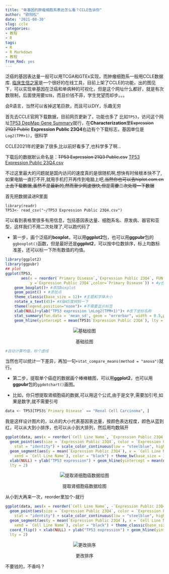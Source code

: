 ```yaml
---
title: "单基因的肿瘤细胞系表达怎么看？CCLE告诉你"
author: "欧阳松"
date: '2021-08-30'
slug: ccle
categories:
- 教程
- R
tags:
- R
- R Markdown
- 教程
from_Rmd: yes
---
```


泛癌的基因表达量一般可以用TCGA和GTEx实现，而肿瘤细胞系一般用CCLE数据库. [临床生信之家](https://www.aclbi.com/static/index.html#/ccle)是一个很好的在线工具，目前上架了CCLE的功能，出的图见下，可以实现单基因在泛癌和单病种的可视化，但是这个网址什么都好，就是有次数限制，后面使用要`加钱`，而且价钱不菲，学生党望而却步。。。

会R语言，当然可以省掉这笔巨款，而且可以DIY，乐趣无穷

首先去CCLE官网下载数据，目前网页更新了，功能也多了 比如`TP53`，访问这个网址[TP53 DepMap Gene Summary](https://depmap.org/portal/gene/TP53?tab=overview&characterization=expressio#characterization)就行，在**Characterization**里~~Expression 21Q3 Public~~ **Expression Public 23Q4**右边有个下载标志，基因单位是`Log2(TPM+1)`，很科学

CCLE2021年的更新了很多,比以前好看多了,也科学多了啊...

下载后的数据默认命名是：~~TP53 Expression 21Q3 Public.csv~~ [TP53 Expression Public 23Q4.csv](https://depmap.org/portal/partials/entity_summary/download?entity_id=38037&dep_enum_name=expression&size_biom_enum_name=none&color=none)

不过这里最大的问题就是国内访问的速度真的是很随机啊,想快有时候根本快不了,如果电脑一直打不开,就用手机打开再传到电脑上吧,~~当然你也可以去hiplot.com.cn上去下载数据,虽然不是最新的,然而至少网速很快,但是需要二次处理一下数据~~

首先把数据读进R里面

```         
library(readr)
TP53<- read_csv("~/TP53 Expression Public 23Q4.csv")
```



可以看到表格里很多有用信息，包括基因表达量、细胞系名、原发病、器官和亚型，这样我们不用二次处理了,可以跑代码了

-   第一步，画个泛癌的**boxplot**，可以用**ggplot2**包，也可以用**ggpubr**包的`ggboxplot()`函数，但是最好还是**ggplot2**，可以按中位数排序，标上均数标准差，还可以标一下所有数值的均值。


```r
library(ggplot2)
library(ggpubr)
## plot
ggplot(TP53, 
       aes(x = reorder(`Primary Disease`,`Expression Public 23Q4`, FUN = median),  #按中位数自动排序
           y =`Expression Public 23Q4`,color=`Primary Disease`)) + #y也可以是Lineage
    geom_boxplot()+ #添加boxplot
    geom_point() + #添加点
    theme_classic(base_size = 12)+ #主题和字体大小
    rotate_x_text(45)+ #X轴45度倾斜一下
    theme(legend.position="none")+ #不需要显示标签
    xlab(NULL)+ylab("TP53 expression \nLog2(TPM+1)")+ #改下坐标名称
    stat_summary(fun.data = 'mean_sd', geom = "errorbar", width = 0.5,position = position_dodge(0.9))+ #自动计算均数标准差，加个误差棒
    geom_hline(yintercept = mean(TP53$`Expression Public 23Q4`), lty = 4)
```

<div class="figure" style="text-align: center">
<img src="/figures/course/2021-08-30-ccle/ccle/fig1-1.png" alt="基础绘图"  />
<p class="caption">基础绘图</p>
</div>

```r
#自动计算均值，标个虚线
```

当然也可以统计一下差异，再加一句`+stat_compare_means(method = "anova")`就行。

-   第二步，提取单个癌症的数据画个棒棒糖图，可以用**ggplot2**，也可以用**ggpubr**包的`ggdotchart()`画图。

-   比如，你只想提取肾细胞癌的数据,可以用这个公式,由于是文字,需要加引号,如果是数字,就不需要引号


```r
data <- TP53[TP53$`Primary Disease` == "Renal Cell Carcinoma", ]
```

我是这样设计图片的，以点的大小代表基因表达量，按颜色表达程度，颜色从蓝到红，可以从大到小排序，也可以从小到大排列，然后用均数隔开


```r
ggplot(data, aes(x = reorder(`Cell Line Name`, `Expression Public 23Q4`), y = `Expression Public 23Q4`)) +
  geom_point(aes(size = `Expression Public 23Q4`, color = `Expression Public 23Q4`),
    stat = "identity") + scale_color_continuous(low = "steelblue", high = "brown") +
  geom_segment(aes(y = mean(`Expression Public 23Q4`), x = `Cell Line Name`, yend = `Expression Public 23Q4`,
    xend = `Cell Line Name`), color = "black") + theme_bw(base_size = 12) + coord_flip() +
  xlab(NULL) + ylab("TP53 expression") + geom_hline(yintercept = mean(data$`Expression Public 23Q4`),
  lty = 2)
```

<div class="figure" style="text-align: center">
<img src="/figures/course/2021-08-30-ccle/ccle/fig2-1.png" alt="提取肾细胞癌数据绘图"  />
<p class="caption">提取肾细胞癌数据绘图</p>
</div>

从小到大再来一次，reorder里加个-就行


```r
ggplot(data, aes(x = reorder(`Cell Line Name`, -`Expression Public 23Q4`), y = `Expression Public 23Q4`)) +
  geom_point(aes(size = `Expression Public 23Q4`, color = `Expression Public 23Q4`),
    stat = "identity") + scale_color_continuous(low = "steelblue", high = "brown") +
  geom_segment(aes(y = mean(`Expression Public 23Q4`), x = `Cell Line Name`, yend = `Expression Public 23Q4`,
    xend = `Cell Line Name`), color = "black") + theme_classic(base_size = 12) +
  coord_flip() + xlab(NULL) + ylab("TP53 expression") + geom_hline(yintercept = mean(data$`Expression Public 23Q4`),
  lty = 2)
```

<div class="figure" style="text-align: center">
<img src="/figures/course/2021-08-30-ccle/ccle/fig3-1.png" alt="更改排序"  />
<p class="caption">更改排序</p>
</div>

不要钱的，不香吗？
